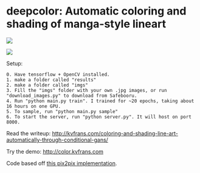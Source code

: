 # deepcolor: Automatic coloring and shading of manga-style lineart

![](http://kvfrans.com/content/images/2017/03/Screen-Shot-2017-03-01-at-11-09-09-PM-1.png)

![](http://kvfrans.com/content/images/2017/03/Screen-Shot-2017-03-01-at-11-09-13-PM.png)

Setup:
```
0. Have tensorflow + OpenCV installed.
1. make a folder called "results"
2. make a folder called "imgs"
3. Fill the "imgs" folder with your own .jpg images, or run "download_images.py" to download from Safebooru.
4. Run "python main.py train". I trained for ~20 epochs, taking about 16 hours on one GPU.
5. To sample, run "python main.py sample"
6. To start the server, run "python server.py". It will host on port 8000.
```

Read the writeup:
http://kvfrans.com/coloring-and-shading-line-art-automatically-through-conditional-gans/

Try the demo:
http://color.kvfrans.com

Code based off [this pix2pix implementation](https://github.com/yenchenlin/pix2pix-tensorflow).
